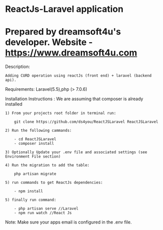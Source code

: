 # ReactJs-Laravel application

# Prepared by dreamsoft4u's developer. Website - https://www.dreamsoft4u.com

Description:

	Adding CURD operation using reactJs (front end) + laravel (backend api).
	
Requirements: Laravel(5.5),php (> 7.0.6)
	
Installation Instructions : We are assuming that composer is already installed
	
	1) From your projects root folder in terminal run:
	
		git clone https://github.com/ds4you/ReactJSLaravel ReactJSLaravel

	2) Run the following cammands:
		
		- cd ReactJSLaravel
		- composer install 
	
	3) Optionally Update your .env file and associated settings (see Environment File section)

	4) Run the migration to add the table: 
	
		php artisan migrate
		
	5) run commands to get ReactJs dependencies:
		
		- npm install
	
	5) finally run command: 
	
		- php artisan serve //Laravel
		- npm run watch //React Js
	
Note: Make sure your apps email is configured in the .env file.
